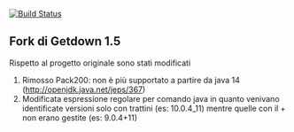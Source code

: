 [![Build Status](https://travis-ci.com/iubar/getdown.svg?branch=getdown-1.5.1)](https://travis-ci.com/iubar/getdown)

## Fork di Getdown 1.5

Rispetto al progetto originale sono stati modificati

1) Rimosso Pack200: non è più supportato a partire da java 14 (http://openjdk.java.net/jeps/367)
2) Modificata espressione regolare per comando java in quanto venivano identificate versioni solo con trattini (es: 10.0.4_11) mentre quelle con il + non erano gestite (es: 9.0.4+11)


